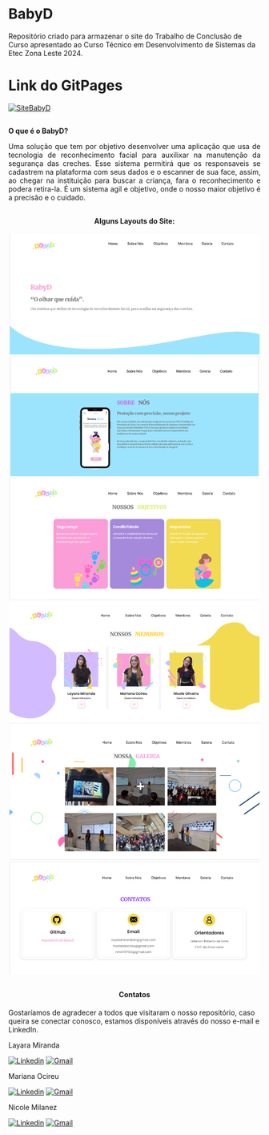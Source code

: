 # BabyD

Repositório criado para armazenar o site do Trabalho de Conclusão de Curso apresentado ao Curso Técnico em Desenvolvimento de Sistemas da Etec Zona Leste 2024.
##

# Link do GitPages

[![SiteBabyD](https://img.shields.io/static/v1?label=SiteBabyD&message=AcesseAqui!&color=e2eaa9&style=for-the-badge&logo=ghost)](https://marisouza31.github.io/BabyD/)
##

<div align="justify">
  
**O que é o BabyD?**

Uma solução que tem por objetivo desenvolver uma aplicação que usa de tecnologia de reconhecimento facial para auxilixar na manutenção da segurança das creches. Esse sistema permitirá que os responsaveis se cadastrem na plataforma com seus dados e o escanner de sua face, assim, ao chegar na instituição para buscar a criança, fara o reconhecimento e podera retira-la. É um sistema agil e objetivo, onde o nosso maior objetivo é a precisão e o cuidado.

</div>

##

<div align="center">
  
  <h4>Alguns Layouts do Site:</h4>
  <img width="500" src="https://github.com/marisouza31/BabyD/blob/main/README/home.png"><br>
  <img width="500" src="https://github.com/marisouza31/BabyD/blob/main/README/sobre-nos.png"><br>
  <img width="500" src="https://github.com/marisouza31/BabyD/blob/main/README/objetivos.png"><br>
  <img width="500" src="https://github.com/marisouza31/BabyD/blob/main/README/membros.png"><br>
  <img width="500" src="https://github.com/marisouza31/BabyD/blob/main/README/galeria.png"><br>
<img width="500" src="https://github.com/marisouza31/BabyD/blob/main/README/contatos.png">

</div>

##

<div align="center">
  
  <h4>Contatos</h4>
  
</div>

Gostaríamos de agradecer a todos que visitaram o nosso repositório, caso queira se conectar conosco, estamos disponíveis através do nosso e-mail e LinkedIn.

Layara Miranda

[![Linkedin](https://img.shields.io/badge/LinkedIn-%230077B5?style=for-the-badge&logo=linkedin&logoColor=white)](https://www.linkedin.com/in/layara-miranda-405664299/?)
[![Gmail](https://img.shields.io/badge/Gmail-D14836?style=for-the-badge&logo=gmail&logoColor=white)](mailto:layaramiranda61@gmail.com)

Mariana Ocireu

[![Linkedin](https://img.shields.io/badge/LinkedIn-%230077B5?style=for-the-badge&logo=linkedin&logoColor=white)](https://www.linkedin.com/in/mariana-ocireu-61aa722b3/?)
[![Gmail](https://img.shields.io/badge/Gmail-D14836?style=for-the-badge&logo=gmail&logoColor=white)](mailto:marianaocireu@gmail.com)

Nicole Milanez

[![Linkedin](https://img.shields.io/badge/LinkedIn-%230077B5?style=for-the-badge&logo=linkedin&logoColor=white)](https://www.linkedin.com/in/nicole-milanez-127a16288/?)
[![Gmail](https://img.shields.io/badge/Gmail-D14836?style=for-the-badge&logo=gmail&logoColor=white)](mailto:nm4797100@gmail.com)
